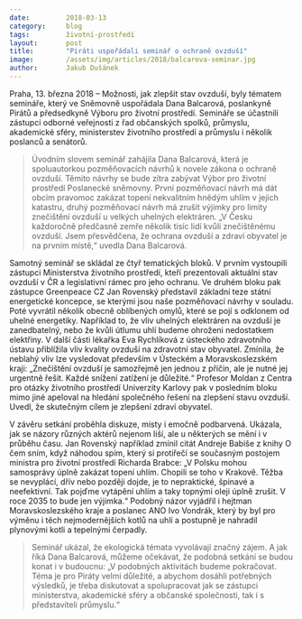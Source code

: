 ```yaml
---
date:         2018-03-13
category:     blog
tags:         životní-prostředí
layout:       post
title:        "Piráti uspořádali seminář o ochraně ovzduší"
image:        /assets/img/articles/2018/balcarova-seminar.jpg
author:       Jakub Dušánek
---
```



Praha, 13. března 2018 – Možnosti, jak zlepšit stav ovzduší, byly tématem semináře, který ve Sněmovně uspořádala Dana Balcarová, poslankyně Pirátů a předsedkyně Výboru pro životní prostředí. Semináře se účastnili zástupci odborné veřejnosti z řad občanských spolků, průmyslu, akademické sféry, ministerstev životního prostředí a průmyslu i několik poslanců a senátorů.
 
> Úvodním slovem seminář zahájila Dana Balcarová, která je spoluautorkou pozměňovacích návrhů k novele zákona o ochraně ovzduší. Těmito návrhy se bude zítra zabývat Výbor pro životní prostředí Poslanecké sněmovny. První pozměňovací návrh má dát obcím pravomoc zakázat topení nekvalitním hnědým uhlím v jejich katastru, druhý pozměňovací návrh má zrušit výjimky pro limity znečištění ovzduší u velkých uhelných elektráren. „V Česku každoročně předčasně zemře několik tisíc lidí kvůli znečištěnému ovzduší. Jsem přesvědčena, že ochrana ovzduší a zdraví obyvatel je na prvním místě,“ uvedla Dana Balcarová.
 
Samotný seminář se skládal ze čtyř tematických bloků. V prvním vystoupili zástupci Ministerstva životního prostředí, kteří prezentovali aktuální stav ovzduší v ČR a legislativní rámec pro jeho ochranu. Ve druhém bloku pak zástupce Greenpeace CZ Jan Rovenský  představil základní teze státní energetické koncepce, se kterými jsou naše pozměňovací návrhy v souladu. Poté vyvrátil několik obecně oblíbených omylů, které se pojí s odklonem od uhelné energetiky. Například to, že vliv uhelných elektráren na ovzduší je zanedbatelný, nebo že kvůli útlumu uhlí budeme ohroženi nedostatkem elektřiny. V další části lékařka Eva Rychlíková z ústeckého zdravotního ústavu přiblížila vliv kvality ovzduší na zdravotní stav obyvatel. Zmínila, že neblahý vliv lze vysledovat především v Ústeckém a Moravskoslezském kraji: „Znečištění ovzduší je samozřejmě jen jednou z příčin, ale je nutné jej urgentně řešit. Každé snížení zatížení je důležité.“ Profesor Moldan z Centra pro otázky životního prostředí Univerzity Karlovy pak v posledním bloku mimo jiné apeloval na hledání společného řešení na zlepšení stavu ovzduší. Uvedl, že skutečným cílem je zlepšení zdraví obyvatel.
 
V závěru setkání proběhla diskuze, místy i emočně podbarvená. Ukázala, jak se názory různých aktérů nejenom liší, ale u některých se mění i v průběhu času. Jan Rovenský například zmínil citát Andreje Babiše z knihy O čem sním, když náhodou spím, který si protiřečí se současným postojem ministra pro životní prostředí Richarda Brabce: „V Polsku mohou samosprávy úplně zakázat topení uhlím. Chopili se toho v Krakově. Těžba se nevyplácí, dřív nebo později dojde, je to nepraktické, špinavé a neefektivní. Tak pojďme vytápění uhlím a taky topnými oleji úplně zrušit. V roce 2035 to bude jen výjimka.“ Podobný názor vyjádřil i hejtman Moravskoslezského kraje a poslanec ANO Ivo Vondrák, který by byl pro výměnu i těch nejmodernějších kotlů na uhlí a postupně je nahradil plynovými kotli a tepelnými čerpadly.
 
> Seminář ukázal, že ekologická témata vyvolávají značný zájem. A jak říká Dana Balcarová, můžeme očekávat, že podobná setkání se budou konat i v budoucnu: „V podobných aktivitách budeme pokračovat. Téma je pro Piráty velmi důležité, a abychom dosáhli potřebných výsledků, je třeba diskutovat a spolupracovat jak se zástupci ministerstva, akademické sféry a občanské společnosti, tak i s představiteli průmyslu.“ 

